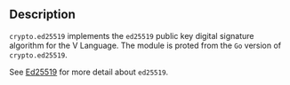## Description

`crypto.ed25519` implements the `ed25519` public key digital signature algorithm for the V Language.
The module is proted from the `Go` version of `crypto.ed25519`.

See [Ed25519](http://ed25519.cr.yp.to/) for more detail about `ed25519`.
